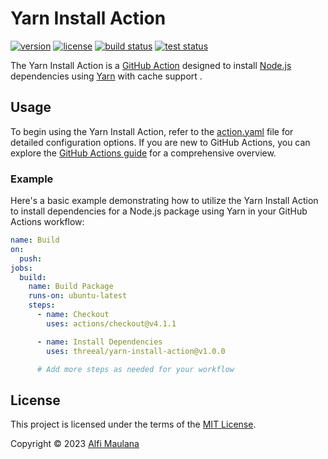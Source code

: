 # Yarn Install Action

[![version](https://img.shields.io/github/v/release/threeal/yarn-install-action?style=flat-square)](https://github.com/threeal/yarn-install-action/releases)
[![license](https://img.shields.io/github/license/threeal/yarn-install-action?style=flat-square)](./LICENSE)
[![build status](https://img.shields.io/github/actions/workflow/status/threeal/yarn-install-action/build.yaml?branch=main&label=build&style=flat-square)](https://github.com/threeal/yarn-install-action/actions/workflows/build.yaml)
[![test status](https://img.shields.io/github/actions/workflow/status/threeal/yarn-install-action/test.yaml?branch=main&label=test&style=flat-square)](https://github.com/threeal/yarn-install-action/actions/workflows/test.yaml)

The Yarn Install Action is a [GitHub Action](https://github.com/features/actions) designed to install [Node.js](https://nodejs.org/en) dependencies using [Yarn](https://yarnpkg.com/) with cache support .

## Usage

To begin using the Yarn Install Action, refer to the [action.yaml](./action.yaml) file for detailed configuration options.
If you are new to GitHub Actions, you can explore the [GitHub Actions guide](https://docs.github.com/en/actions/learn-github-actions/understanding-github-actions) for a comprehensive overview.

### Example

Here's a basic example demonstrating how to utilize the Yarn Install Action to install dependencies for a Node.js package using Yarn in your GitHub Actions workflow:

```yaml
name: Build
on:
  push:
jobs:
  build:
    name: Build Package
    runs-on: ubuntu-latest
    steps:
      - name: Checkout
        uses: actions/checkout@v4.1.1

      - name: Install Dependencies
        uses: threeal/yarn-install-action@v1.0.0

      # Add more steps as needed for your workflow
```

## License

This project is licensed under the terms of the [MIT License](./LICENSE).

Copyright © 2023 [Alfi Maulana](https://github.com/threeal/)
